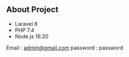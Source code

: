 ## About Project

- Laravel 8
- PHP 7.4
- Node.js 16.20

Email : admin@gmail.com
password : password
